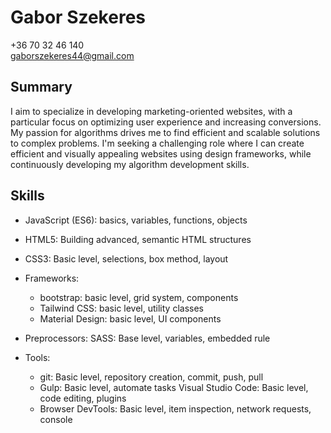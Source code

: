 # Gabor Szekeres
+36 70 32 46 140<br>gaborszekeres44@gmail.com

## Summary

I aim to specialize in developing marketing-oriented websites, with a particular focus on optimizing user experience and increasing conversions. My passion for algorithms drives me to find efficient and scalable solutions to complex problems. I'm seeking a challenging role where I can create efficient and visually appealing websites using design frameworks, while continuously developing my algorithm development skills.

## Skills

- JavaScript (ES6): basics, variables, functions, objects
- HTML5: Building advanced, semantic HTML structures
- CSS3: Basic level, selections, box method, layout

- Frameworks:

  - bootstrap: basic level, grid system, components
  - Tailwind CSS: basic level, utility classes
  - Material Design: basic level, UI components

- Preprocessors: SASS: Base level, variables, embedded rule

- Tools:
  - git: Basic level, repository creation, commit, push, pull
  - Gulp: Basic level, automate tasks Visual Studio Code: Basic level, code editing, plugins
  - Browser DevTools: Basic level, item inspection, network requests, console
